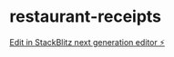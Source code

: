 # restaurant-receipts

[Edit in StackBlitz next generation editor ⚡️](https://stackblitz.com/~/github.com/joneneil/restaurant-receipts)